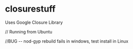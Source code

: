 # closurestuff
Uses Google Closure Library 

// Running from Ubuntu 

//BUG -- nod-gyp rebuild fails in windows, test install in Linux
